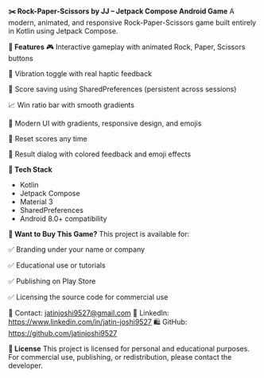 **✂️ Rock-Paper-Scissors by JJ – Jetpack Compose Android Game**
A modern, animated, and responsive Rock-Paper-Scissors game built entirely in Kotlin using Jetpack Compose.

**📱 Features**
🎮 Interactive gameplay with animated Rock, Paper, Scissors buttons

📳 Vibration toggle with real haptic feedback

🧠 Score saving using SharedPreferences (persistent across sessions)

📈 Win ratio bar with smooth gradients

🎨 Modern UI with gradients, responsive design, and emojis

🔄 Reset scores any time

🎉 Result dialog with colored feedback and emoji effects

**🔧 Tech Stack**
- Kotlin
- Jetpack Compose
- Material 3
- SharedPreferences
- Android 8.0+ compatibility


**🛒 Want to Buy This Game?**
This project is available for:

✅ Branding under your name or company

✅ Educational use or tutorials

✅ Publishing on Play Store

✅ Licensing the source code for commercial use

📩 Contact: jatinjoshi9527@gmail.com
🔗 LinkedIn: https://www.linkedin.com/in/jatin-joshi9527
🛍️ GitHub: https://github.com/jatinjoshi9527

**📝 License**
This project is licensed for personal and educational purposes.
For commercial use, publishing, or redistribution, please contact the developer.
